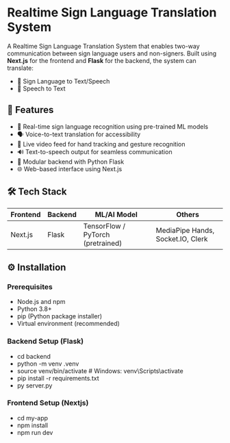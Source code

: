 # Realtime Sign Language Translation System

A Realtime Sign Language Translation System that enables two-way communication between sign language users and non-signers. Built using **Next.js** for the frontend and **Flask** for the backend, the system can translate:
- 🧠 Sign Language to Text/Speech
- 🎤 Speech to Text

## 🌟 Features

- 🔁 Real-time sign language recognition using pre-trained ML models
- 🗣 Voice-to-text translation for accessibility
- 🎥 Live video feed for hand tracking and gesture recognition
- 🔊 Text-to-speech output for seamless communication
- 🧩 Modular backend with Python Flask
- 🌐 Web-based interface using Next.js

## 🛠 Tech Stack

| Frontend | Backend | ML/AI Model | Others |
|----------|---------|-------------|--------|
| Next.js | Flask   | TensorFlow / PyTorch (pretrained) | MediaPipe Hands, Socket.IO, Clerk |


## ⚙️ Installation

### Prerequisites
- Node.js and npm
- Python 3.8+
- pip (Python package installer)
- Virtual environment (recommended)

###  Backend Setup (Flask)
- cd backend
- python -m venv .venv
- source venv/bin/activate   # Windows: venv\Scripts\activate
- pip install -r requirements.txt
- py server.py

###  Frontend Setup (Nextjs)
- cd my-app
- npm install
- npm run dev
